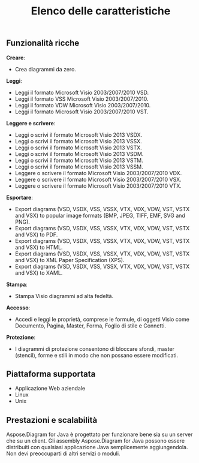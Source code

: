 ﻿---
title: Elenco delle caratteristiche
type: docs
weight: 30
url: /it/java/feature-list/
keywords: Visio Diagram Java API
description: Visio Diagram Java API feature list include create, read, write, export, print and access Microsoft Visio 2003, 2007, 2010, 2013, VSD, VSSM, VSTX, VSSM, VST formats.
---
## **Funzionalità ricche**
**Creare**:

- Crea diagrammi da zero.

**Leggi**:

- Leggi il formato Microsoft Visio 2003/2007/2010 VSD.
- Leggi il formato VSS Microsoft Visio 2003/2007/2010.
- Leggi il formato VDW Microsoft Visio 2003/2007/2010.
- Leggi il formato Microsoft Visio 2003/2007/2010 VST.

**Leggere e scrivere**:

- Leggi o scrivi il formato Microsoft Visio 2013 VSDX.
- Leggi o scrivi il formato Microsoft Visio 2013 VSSX.
- Leggi o scrivi il formato Microsoft Visio 2013 VSTX.
- Leggi o scrivi il formato Microsoft Visio 2013 VSDM.
- Leggi o scrivi il formato Microsoft Visio 2013 VSTM.
- Leggi o scrivi il formato Microsoft Visio 2013 VSSM.
- Leggere o scrivere il formato Microsoft Visio 2003/2007/2010 VDX.
- Leggere o scrivere il formato Microsoft Visio 2003/2007/2010 VSX.
- Leggere o scrivere il formato Microsoft Visio 2003/2007/2010 VTX.

**Esportare**:

- Export diagrams (VSD, VSDX, VSS, VSSX, VTX, VDX, VDW, VST, VSTX and VSX) to popular image formats (BMP, JPEG, TIFF, EMF, SVG and PNG).
- Export diagrams (VSD, VSDX, VSS, VSSX, VTX, VDX, VDW, VST, VSTX and VSX) to PDF.
- Export diagrams (VSD, VSDX, VSS, VSSX, VTX, VDX, VDW, VST, VSTX and VSX) to HTML.
- Export diagrams (VSD, VSDX, VSS, VSSX, VTX, VDX, VDW, VST, VSTX and VSX) to XML Paper Specification (XPS).
- Export diagrams (VSD, VSDX, VSS, VSSX, VTX, VDX, VDW, VST, VSTX and VSX) to XAML.

**Stampa**:

- Stampa Visio diagrammi ad alta fedeltà.

**Accesso**:

- Accedi e leggi le proprietà, comprese le formule, di oggetti Visio come Documento, Pagina, Master, Forma, Foglio di stile e Connetti.

**Protezione**:

- I diagrammi di protezione consentono di bloccare sfondi, master (stencil), forme e stili in modo che non possano essere modificati.
## **Piattaforma supportata**
- Applicazione Web aziendale
- Linux
- Unix
## **Prestazioni e scalabilità**
Aspose.Diagram for Java è progettato per funzionare bene sia su un server che su un client. Gli assembly Aspose.Diagram for Java possono essere distribuiti con qualsiasi applicazione Java semplicemente aggiungendola. Non devi preoccuparti di altri servizi o moduli.

